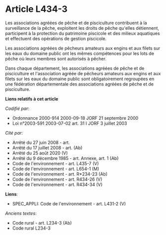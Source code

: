 # Article L434-3

Les associations agréées de pêche et de pisciculture contribuent à la surveillance de la pêche, exploitent les droits de
pêche qu'elles détiennent, participent à la protection du patrimoine piscicole et des milieux aquatiques et effectuent des
opérations de gestion piscicole.

Les associations agréées de pêcheurs amateurs aux engins et aux filets sur les eaux du domaine public ont les mêmes
compétences pour les lots de pêche où leurs membres sont autorisés à pêcher.

Dans chaque département, les associations agréées de pêche et de pisciculture et l'association agréée de pêcheurs amateurs
aux engins et aux filets sur les eaux du domaine public sont obligatoirement regroupées en une fédération départementale des
associations agréées de pêche et de pisciculture.

**Liens relatifs à cet article**

_Codifié par_:

  - Ordonnance 2000-914 2000-09-18 JORF 21 septembre 2000
  - Loi n°2003-591 2003-07-02 art. 31 I JORF 3 juillet 2003

_Cité par_:

  - Arrêté du 27 juin 2008 - art.
  - Arrêté du 17 juillet 2008 - art. (Ab)
  - Arrêté du 25 août 2020 (V)
  - Arrêté du 9 décembre 1985 - art. Annexe, art. 1 (Ab)
  - Code de l'environnement - art. L435-7 (V)
  - Code de l'environnement - art. L654-1 (M)
  - Code de l'environnement - art. R*234-23 (Ab)
  - Code de l'environnement - art. R434-26 (V)
  - Code de l'environnement - art. R434-34 (V)

**Liens**:

  - SPEC_APPLI: Code de l'environnement - art. L431-2 (V)

_Anciens textes_:

  - Code rural - art. L234-3 (Ab)
  - Code rural L234-3
